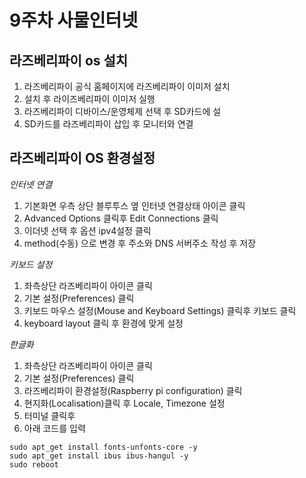 # 9주차 사물인터넷

## 라즈베리파이 os 설치   

1. 라즈베리파이 공식 홈페이지에 라즈베리파이 이미저 설치
2. 설치 후 라이즈베리파이 이미저 실행
3. 라즈베리파이 디바이스/운영체제 선택 후 SD카드에 설
4. SD카드를 라즈베리파이 삽입 후 모니터와 연결

## 라즈베리파이 OS 환경설정
*인터넷 연결*   
1. 기본화면 우측 상단 블루투스 옆 인터넷 연결상태 아이콘 클릭
2. Advanced Options 클릭후 Edit Connections 클릭
3. 이더넷 선택 후 옵션 ipv4설정 클릭
4. method(수동) 으로 변경 후 주소와 DNS 서버주소 작성 후 저장

*키보드 설정*
1. 좌측상단 라즈베리파이 아이콘 클릭
2. 기본 설정(Preferences) 클릭
3. 키보드 마우스 설정(Mouse and Keyboard Settings) 클릭후 키보드 클릭
4. keyboard layout 클릭 후 환경에 맞게 설정

*한글화*
1. 좌측상단 라즈베리파이 아이콘 클릭
2. 기본 설정(Preferences) 클릭
3. 라즈베리파이 환경설정(Raspberry pi configuration) 클릭
4. 현지화(Localisation)클릭 후 Locale, Timezone 설정
5. 터미널 클릭후
6. 아래 코드를 입력
```
sudo apt_get install fonts-unfonts-core -y
sudo apt_get install ibus ibus-hangul -y
sudo reboot
```
